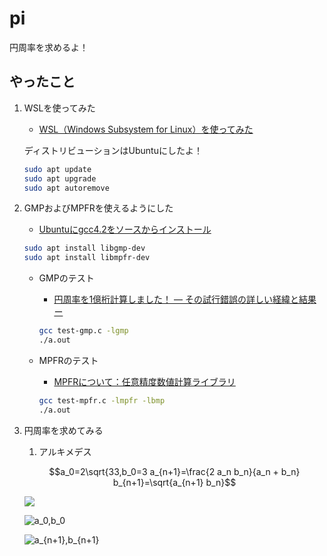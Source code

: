 # pi

円周率を求めるよ！

## やったこと

1. WSLを使ってみた
    * [WSL（Windows Subsystem for Linux）を使ってみた](https://qiita.com/Brutus/items/f26af71d3cc6f50d1640)

    ディストリビューションはUbuntuにしたよ！

    ``` sh
    sudo apt update
    sudo apt upgrade
    sudo apt autoremove
    ```

2. GMPおよびMPFRを使えるようにした
    * [Ubuntuにgcc4.2をソースからインストール](http://d.hatena.ne.jp/seinzumtode/20140730/1406702305)

    ``` sh
    sudo apt install libgmp-dev
    sudo apt install libmpfr-dev
    ```

    * GMPのテスト
        * [円周率を1億桁計算しました！ ― その試行錯誤の詳しい経緯と結果 ー](https://itchyny.hatenablog.com/entry/20120304/1330870932)

        ``` sh
        gcc test-gmp.c -lgmp
        ./a.out
        ```

    * MPFRのテスト
        * [MPFRについて：任意精度数値計算ライブラリ](https://etc2day-linux.blogspot.com/2014/06/mpfr.html)

        ``` sh
        gcc test-mpfr.c -lmpfr -lbmp
        ./a.out
        ```

3. 円周率を求めてみる
    1. アルキメデス

    ``` math
    a_0=2\sqrt{33,b_0=3
    a_{n+1}=\frac{2 a_n b_n}{a_n + b_n}
    b_{n+1}=\sqrt{a_{n+1} b_n}
    ```

    <img src="https://latex.codecogs.com/gif.latex?a_0=2\sqrt{3},b_0=3">

    ![a_0,b_0](https://latex.codecogs.com/gif.latex?a_0=2\sqrt{3},b_0=3)

    ![a_{n+1},b_{n+1}](https://latex.codecogs.com/gif.latex?a_{n&plus;1}=\frac{2&space;a_n&space;b_n}{a_n&space;&plus;&space;b_n},&space;b_{n&plus;1}=\sqrt{a_{n&plus;1}&space;b_n})
